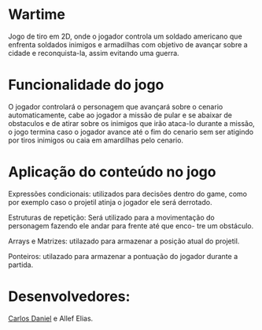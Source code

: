 # Wartime
 Jogo de tiro em 2D, onde o jogador controla um soldado americano que enfrenta soldados inimigos e armadilhas com objetivo
de avançar  sobre a cidade e reconquista-la, assim evitando uma guerra.




# Funcionalidade do jogo
 O jogador controlará o personagem que avançará sobre o cenario automaticamente, cabe ao jogador a missão de 
pular e se abaixar de obstaculos e de atirar sobre os inimigos que irão ataca-lo durante a missão, o jogo termina
caso o jogador avance até o fim do cenario sem ser atigindo por tiros inimigos ou caia em amardilhas pelo cenario.

# Aplicação do conteúdo no jogo
Expressões condicionais: utilizados para decisões dentro do game, como por exemplo caso o projetil atinja o jogador 
ele será derrotado.

Estruturas de repetição: Será utilizado para a movimentação do personagem fazendo ele andar para frente até que enco-
tre um obstáculo.

Arrays e Matrizes: utilazado para armazenar a posição atual do projetil.

Ponteiros: utilazado para armazenar a pontuação do jogador durante a partida.

# Desenvolvedores:
 [Carlos Daniel](https://github.com/cdaniel13) e 
 Allef Elias.
